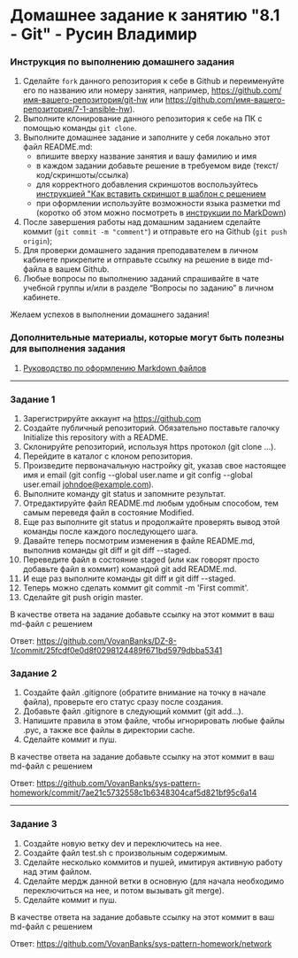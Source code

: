 # Домашнее задание к занятию "8.1 - Git" - Русин Владимир


### Инструкция по выполнению домашнего задания

   1. Сделайте `fork` данного репозитория к себе в Github и переименуйте его по названию или номеру занятия, например, https://github.com/имя-вашего-репозитория/git-hw или  https://github.com/имя-вашего-репозитория/7-1-ansible-hw).
   2. Выполните клонирование данного репозитория к себе на ПК с помощью команды `git clone`.
   3. Выполните домашнее задание и заполните у себя локально этот файл README.md:
      - впишите вверху название занятия и вашу фамилию и имя
      - в каждом задании добавьте решение в требуемом виде (текст/код/скриншоты/ссылка)
      - для корректного добавления скриншотов воспользуйтесь [инструкцией "Как вставить скриншот в шаблон с решением](https://github.com/netology-code/sys-pattern-homework/blob/main/screen-instruction.md)
      - при оформлении используйте возможности языка разметки md (коротко об этом можно посмотреть в [инструкции  по MarkDown](https://github.com/netology-code/sys-pattern-homework/blob/main/md-instruction.md))
   4. После завершения работы над домашним заданием сделайте коммит (`git commit -m "comment"`) и отправьте его на Github (`git push origin`);
   5. Для проверки домашнего задания преподавателем в личном кабинете прикрепите и отправьте ссылку на решение в виде md-файла в вашем Github.
   6. Любые вопросы по выполнению заданий спрашивайте в чате учебной группы и/или в разделе “Вопросы по заданию” в личном кабинете.
   
Желаем успехов в выполнении домашнего задания!
   
### Дополнительные материалы, которые могут быть полезны для выполнения задания

1. [Руководство по оформлению Markdown файлов](https://gist.github.com/Jekins/2bf2d0638163f1294637#Code)

---

### Задание 1
   1. Зарегистрируйте аккаунт на https://github.com
   2. Создайте публичный репозиторий. Обязательно поставьте галочку Initialize this repository with a README.
   3. Склонируйте репозиторий, используя https протокол (git clone ...).
   4. Перейдите в каталог с клоном репозитория.
   5. Произведите первоначальную настройку git, указав свое настоящее имя и email (git config --global user.name и git config --global user.email johndoe@example.com).
 6. Выполните команду git status и запомните результат.
 7. Отредактируйте файл README.md любым удобным способом, тем самым переведя файл в состояние Modified.
 8. Еще раз выполните git status и продолжайте проверять вывод этой команды после каждого последующего шага.
 9. Давайте теперь посмотрим изменения в файле README.md, выполнив команды git diff и git diff --staged.
 10. Переведите файл в состояние staged (или как говорят просто добавьте файл в коммит) командой git add README.md.
 11. И еще раз выполните команды git diff и git diff --staged.
 12. Теперь можно сделать коммит git commit -m 'First commit'.
 13. Сделайте git push origin master.

 В качестве ответа на задание добавьте ссылку на этот коммит в ваш md-файл с решением
 
 Ответ: https://github.com/VovanBanks/DZ-8-1/commit/25fcdf0e0d8f0298124489f671bd5979dbba5341

### Задание 2

1. Создайте файл .gitignore (обратите внимание на точку в начале файла), проверьте его статус сразу после создания.
2. Добавьте файл .gitignore в следующий коммит (git add...).
3. Напишите правила в этом файле, чтобы игнорировать любые файлы .pyc, а также все файлы в директории cache.
4. Сделайте коммит и пуш.

 В качестве ответа на задание добавьте ссылку на этот коммит в ваш md-файл с решением
 
 Ответ: https://github.com/VovanBanks/sys-pattern-homework/commit/7ae21c5732558c1b6348304caf5d821bf95c6a14

---


### Задание 3

1. Создайте новую ветку dev и переключитесь на нее.
2. Создайте файл test.sh с произвольным содержимым.
3. Сделайте несколько коммитов и пушей, имитируя активную работу над этим файлом.
4. Сделайте мердж данной ветки в основную (для начала необходимо переключиться на нее, и потом вызывать git merge).
5. Сделайте коммит и пуш.

 В качестве ответа на задание добавьте ссылку на этот коммит в ваш md-файл с решением
 
 Ответ: https://github.com/VovanBanks/sys-pattern-homework/network
